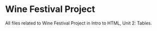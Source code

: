 # Wine Festival Project

All files related to Wine Festival Project in Intro to HTML, Unit 2: Tables.